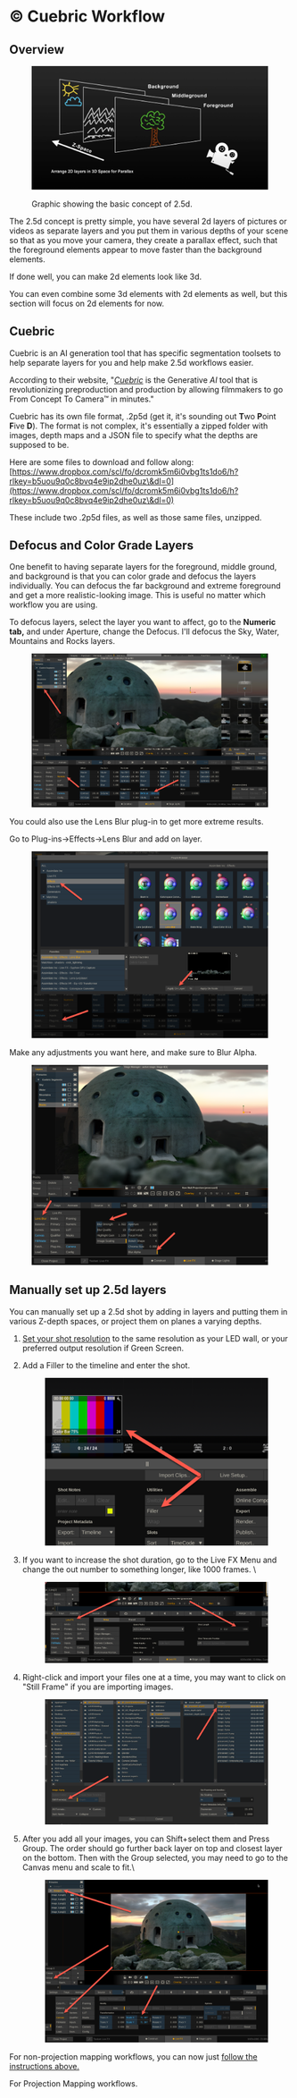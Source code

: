 # ©️ Cuebric Workflow

## Overview

<figure><img src="../.gitbook/assets/image (6) (1) (1) (1) (1) (1) (1) (1) (1).png" alt=""><figcaption><p>Graphic showing the basic concept of 2.5d. </p></figcaption></figure>

The 2.5d concept is pretty simple, you have several 2d layers of pictures or videos as separate layers and you put them in various depths of your scene so that as you move your camera, they create a parallax effect, such that the foreground elements appear to move faster than the background elements.&#x20;

If done well, you can make 2d elements look like 3d.&#x20;

You can even combine some 3d elements with 2d elements as well, but this section will focus on 2d elements for now.&#x20;

## Cuebric

Cuebric is an AI generation tool that has specific segmentation toolsets to help separate layers for you and help make 2.5d workflows easier.&#x20;

According to their website, "[_Cuebric_](https://cuebric.com/) is the Generative _AI_ tool that is revolutionizing preproduction and production by allowing filmmakers to go From Concept To Camera™ in minutes."

Cuebric has its own file format, .2p5d (get it, it's sounding out **T**wo **P**oint **F**ive **D**). The format is not complex, it's essentially a zipped folder with images, depth maps and a JSON file to specify what the depths are supposed to be.

Here are some files to download and follow along:\
[https://www.dropbox.com/scl/fo/dcromk5m6i0vbg1ts1do6/h?rlkey=b5uou9q0c8bvq4e9ip2dhe0uz\&dl=0](https://www.dropbox.com/scl/fo/dcromk5m6i0vbg1ts1do6/h?rlkey=b5uou9q0c8bvq4e9ip2dhe0uz\&dl=0)

These include two .2p5d files, as well as those same files, unzipped.&#x20;

## Defocus and Color Grade Layers

One benefit to having separate layers for the foreground, middle ground, and background is that you can color grade and defocus the layers individually. You can defocus the far background and extreme foreground and get a more realistic-looking image. This is useful no matter which workflow you are using.

To defocus layers, select the layer you want to affect, go to the **Numeric tab,** and under Aperture, change the Defocus. I'll defocus the Sky, Water, Mountains and Rocks layers.

<figure><img src="../.gitbook/assets/image (14) (1) (1).png" alt=""><figcaption></figcaption></figure>

You could also use the Lens Blur plug-in to get more extreme results.&#x20;

Go to Plug-ins->Effects->Lens Blur and add on layer.

<figure><img src="../.gitbook/assets/image (15) (1) (1).png" alt=""><figcaption></figcaption></figure>

Make any adjustments you want here, and make sure to Blur Alpha.

<figure><img src="../.gitbook/assets/image (16) (1).png" alt=""><figcaption></figcaption></figure>

## Manually set up 2.5d layers

You can manually set up a 2.5d shot by adding in layers and putting them in various Z-depth spaces, or project them on planes a varying depths. &#x20;

1. [Set your shot resolution](../getting-started/the-basics/change-shot-framerate-and-resolution.md) to the same resolution as your LED wall, or your preferred output resolution if Green Screen.&#x20;
2.  Add a Filler to the timeline and enter the shot.

    <figure><img src="../.gitbook/assets/image (211).png" alt=""><figcaption></figcaption></figure>


3.  If you want to increase the shot duration, go to the Live FX Menu and change the out number to something longer, like 1000 frames. \


    <figure><img src="../.gitbook/assets/image (214).png" alt=""><figcaption></figcaption></figure>
4.  Right-click and import your files one at a time, you may want to click on "Still Frame" if you are importing images.

    <figure><img src="../.gitbook/assets/image (212).png" alt=""><figcaption></figcaption></figure>


5.  After you add all your images, you can Shift+select them and Press Group. The order should go further back layer on top and closest layer on the bottom. Then with the Group selected, you may need to go to the Canvas menu and scale to fit.\


    <figure><img src="../.gitbook/assets/image (213).png" alt=""><figcaption></figcaption></figure>



For non-projection mapping workflows, you can now just [follow the instructions above.](./#greenscreen-non-projection-mapping)

For Projection Mapping workflows.&#x20;
